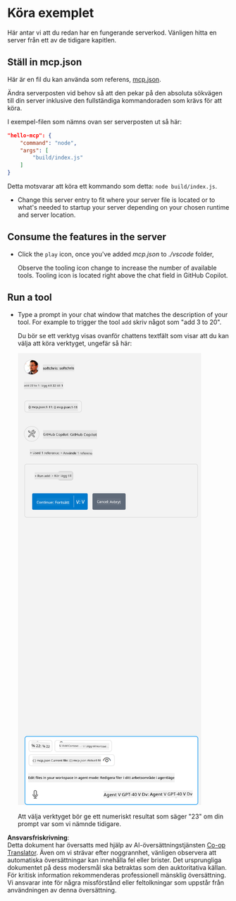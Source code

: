 <!--
CO_OP_TRANSLATOR_METADATA:
{
  "original_hash": "a91ca54debdfb015649e4786545694b3",
  "translation_date": "2025-06-17T15:51:14+00:00",
  "source_file": "03-GettingStarted/04-vscode/solution/README.md",
  "language_code": "sv"
}
-->
# Köra exemplet

Här antar vi att du redan har en fungerande serverkod. Vänligen hitta en server från ett av de tidigare kapitlen.

## Ställ in mcp.json

Här är en fil du kan använda som referens, [mcp.json](../../../../../03-GettingStarted/04-vscode/solution/mcp.json).

Ändra serverposten vid behov så att den pekar på den absoluta sökvägen till din server inklusive den fullständiga kommandoraden som krävs för att köra.

I exempel-filen som nämns ovan ser serverposten ut så här:

```json
"hello-mcp": {
    "command": "node",
    "args": [
        "build/index.js"
    ]
}
```

Detta motsvarar att köra ett kommando som detta: `node build/index.js`.

- Change this server entry to fit where your server file is located or to what's needed to startup your server depending on your chosen runtime and server location.

## Consume the features in the server

- Click the `play` icon, once you've added *mcp.json* to *./vscode* folder,

    Observe the tooling icon change to increase the number of available tools. Tooling icon is located right above the chat field in GitHub Copilot.

## Run a tool

- Type a prompt in your chat window that matches the description of your tool. For example to trigger the tool `add` skriv något som "add 3 to 20".

    Du bör se ett verktyg visas ovanför chattens textfält som visar att du kan välja att köra verktyget, ungefär så här:

    ![VS Code indikerar att den vill köra ett verktyg](../../../../../translated_images/vscode-agent.d5a0e0b897331060518fe3f13907677ef52b879db98c64d68a38338608f3751e.sv.png)

    Att välja verktyget bör ge ett numeriskt resultat som säger "23" om din prompt var som vi nämnde tidigare.

**Ansvarsfriskrivning**:  
Detta dokument har översatts med hjälp av AI-översättningstjänsten [Co-op Translator](https://github.com/Azure/co-op-translator). Även om vi strävar efter noggrannhet, vänligen observera att automatiska översättningar kan innehålla fel eller brister. Det ursprungliga dokumentet på dess modersmål ska betraktas som den auktoritativa källan. För kritisk information rekommenderas professionell mänsklig översättning. Vi ansvarar inte för några missförstånd eller feltolkningar som uppstår från användningen av denna översättning.